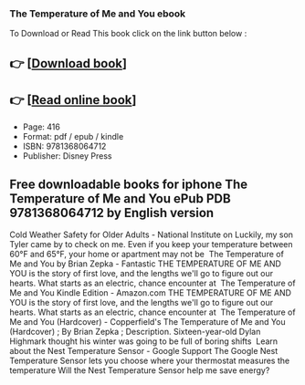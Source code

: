 ### The Temperature of Me and You  ebook

To Download or Read This book click on the link button below :

## 👉  [**[Download book](http://filesbooks.info/download.php?group=book&from=github.com&id=621910&lnk=1063 "Download book")**]

## 👉  [**[Read online book](http://filesbooks.info/download.php?group=book&from=github.com&id=621910&lnk=1063 "Read online book")**]


* Page: 416
* Format: pdf / epub / kindle
* ISBN: 9781368064712
* Publisher: Disney Press



## Free downloadable books for iphone The Temperature of Me and You ePub PDB 9781368064712 by  English version



 Cold Weather Safety for Older Adults - National Institute on Luckily, my son Tyler came by to check on me. Even if you keep your temperature between 60°F and 65°F, your home or apartment may not be 
 The Temperature of Me and You by Brian Zepka - Fantastic THE TEMPERATURE OF ME AND YOU is the story of first love, and the lengths we&#039;ll go to figure out our hearts. What starts as an electric, chance encounter at 
 The Temperature of Me and You Kindle Edition - Amazon.com THE TEMPERATURE OF ME AND YOU is the story of first love, and the lengths we&#039;ll go to figure out our hearts. What starts as an electric, chance encounter at 
 The Temperature of Me and You (Hardcover) - Copperfield&#039;s The Temperature of Me and You (Hardcover) ; By Brian Zepka ; Description. Sixteen-year-old Dylan Highmark thought his winter was going to be full of boring shifts 
 Learn about the Nest Temperature Sensor - Google Support The Google Nest Temperature Sensor lets you choose where your thermostat measures the temperature Will the Nest Temperature Sensor help me save energy?





